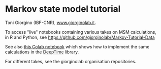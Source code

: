 # Markov state model tutorial

Toni Giorgino (IBF-CNR), www.giorginolab.it.

To access "live" notebooks containing various takes on MSM calculations, in R and Python, see https://github.com/giorginolab/Markov-Tutorial-Data

See also [this Colab notebook](https://colab.research.google.com/drive/1kRKqlwEYjg3vwybqkQfNIKfojeKbEZS9?usp=sharing) which
  shows how to implement the same calculations in the [DeepTime](https://deeptime-ml.github.io/latest/index.html) library.
  
For different takes, see the giorginolab organisation repositories.
